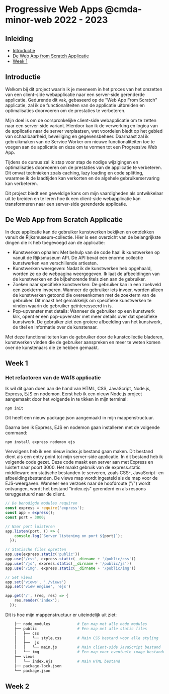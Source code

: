 # Progressive Web Apps @cmda-minor-web 2022 - 2023

## Inleiding
- [Introductie](#introductie)
- [De Web App from Scratch Applicatie](#wafs-app)
- [Week 1](#week1)

## Introductie 
Welkom bij dit project waarin ik je meeneem in het proces van het omzetten van een client-side webapplicatie naar een server-side gerenderde applicatie. Gedurende dit vak, gebaseerd op de "Web App From Scratch" applicatie, zal ik de functionaliteiten van de applicatie uitbreiden en optimalisaties doorvoeren om de prestaties te verbeteren.

Mijn doel is om de oorspronkelijke client-side webapplicatie om te zetten naar een server-side variant. Hierdoor kan ik de verwerking en logica van de applicatie naar de server verplaatsen, wat voordelen biedt op het gebied van schaalbaarheid, beveiliging en gegevensbeheer. Daarnaast zal ik gebruikmaken van de Service Worker om nieuwe functionaliteiten toe te voegen aan de applicatie en deze om te vormen tot een Progressive Web App.

Tijdens de cursus zal ik stap voor stap de nodige wijzigingen en optimalisaties doorvoeren om de prestaties van de applicatie te verbeteren. Dit omvat technieken zoals caching, lazy loading en code splitting, waarmee ik de laadtijden kan verkorten en de algehele gebruikerservaring kan verbeteren.

Dit project biedt een geweldige kans om mijn vaardigheden als ontwikkelaar uit te breiden en te leren hoe ik een client-side webapplicatie kan transformeren naar een server-side gerenderde applicatie.

## De Web App from Scratch Applicatie <a name="wafs-app"></a>
In deze applicatie kan de gebruiker kunstwerken bekijken en ontdekken vanuit de Rijksmuseum-collectie. Hier is een overzicht van de belangrijkste dingen die ik heb toegevoegd aan de applicatie:
- Kunstwerken ophalen: Met behulp van de code haal ik kunstwerken op vanuit de Rijksmuseum API. De API bevat een enorme collectie kunstwerken van verschillende artiesten.
- Kunstwerken weergeven: Nadat ik de kunstwerken heb opgehaald, worden ze op de webpagina weergegeven. Ik laat de afbeeldingen van de kunstwerken en de bijbehorende titels zien aan de gebruiker.
- Zoeken naar specifieke kunstwerken: De gebruiker kan in een zoekveld een zoekterm invoeren. Wanneer de gebruiker iets invoer, worden alleen de kunstwerken getoond die overeenkomen met de zoekterm van de gebruiker. Dit maakt het gemakkelijk om specifieke kunstwerken te vinden waarin de gebruiker geïnteresseerd in is.
- Pop-upvenster met details: Wanneer de gebruiker op een kunstwerk klik, opent er een pop-upvenster met meer details over dat specifieke kunstwerk. De gebruiker ziet een grotere afbeelding van het kunstwerk, de titel en informatie over de kunstenaar.

Met deze functionaliteiten kan de gebruiker door de kunstcollectie bladeren, kunstwerken vinden die de gebruiker aanspreken en meer te weten komen over de kunstenaars die ze hebben gemaakt.

## Week 1 <a name="week1"></a>

### Het refactoren van de WAfS applicatie
Ik wil dit gaan doen aan de hand van HTML, CSS, JavaScript, Node.js, Express, EJS en nodemon. Eerst heb ik een nieuw Node.js project aangemaakt door het volgende in te tikken in mijn terminal:
```
npm init
```
Dit heeft een nieuw package.json aangemaakt in mijn mappenstructuur.

Daarna ben ik Express, EJS en nodemon gaan installeren met de volgende command:
```
npm install express nodemon ejs
```
Vervolgens heb ik een nieuw index.js bestand gaan maken. Dit bestand dient als een entry point tot mijn server-side applicatie. In dit bestand heb ik volgende code gezet. Deze code maakt een server aan met Express en luistert naar poort 3000. Het maakt gebruik van de express.static middleware om statische bestanden te serveren, zoals CSS-, JavaScript- en afbeeldingsbestanden. De views map wordt ingesteld als de map voor de EJS-weergaven. Wanneer een verzoek naar de hoofdroute ("/") wordt ontvangen, wordt het bestand "index.ejs" gerenderd en als respons teruggestuurd naar de client.
```js
// De benodigde modules requiren
const express = require('express');
const app = express();
const port = 3000;

// Naar port luisteren
app.listen(port, () => {
    console.log(`Server listening on port ${port}`);
  });

// Statische files opzetten
app.use(express.static('public'))
app.use('/css', express.static(__dirname + '/public/css'))
app.use('/js', express.static(__dirname + '/public/js'))
app.use('/img', express.static(__dirname + '/public/img'))

// Set views
app.set('views', './views')
app.set('view engine', 'ejs')

app.get('/', (req, res) => {
    res.render('index');
  });
```

Dit is hoe mijn mappenstructuur er uiteindelijk uit ziet:
```bash
    ├── node_modules            # Een map met alle node modules
    ├── public                  # Een map met alle static files
    │   ├── css                 
    │   │   └── style.css       # Main CSS bestand voor alle styling
    │   ├──  js                  
    │   │   └── main.js         # Main client-side JavaScript bestand
    │   └── img                 # Een map voor eventuele image bestanden
    ├── views
    │   └── index.ejs           # Main HTML bestand
    ├── package-lock.json
    └── package.json
```

## Week 2 <a name="week1"></a>
